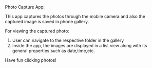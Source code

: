 Photo Capture App:

This app captures the photos through the mobile camera and also the captured image is saved in phone gallery.

For viewing the captured photo:
1) User can navigate to the respective folder in the gallery
2) Inside the app, the images are displayed in a list view along with its general properties such as date,time,etc.

Have fun clicking photos!
